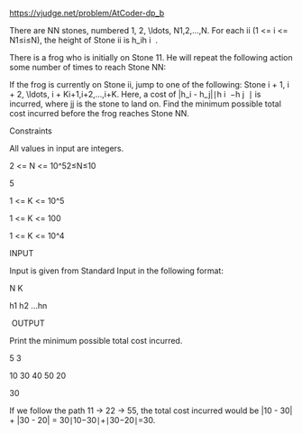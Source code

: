 https://vjudge.net/problem/AtCoder-dp_b

There are NN stones, numbered 1, 2, \ldots, N1,2,…,N. For each ii (1 <= i <= N1≤i≤N), the height of Stone ii is h_ih 
i
​
 .

There is a frog who is initially on Stone 11. He will repeat the following action some number of times to reach Stone NN:

If the frog is currently on Stone ii, jump to one of the following: Stone i + 1, i + 2, \ldots, i + Ki+1,i+2,…,i+K. Here, a cost of |h_i - h_j|∣h 
i
​
 −h 
j
​
 ∣ is incurred, where jj is the stone to land on.
Find the minimum possible total cost incurred before the frog reaches Stone NN.

Constraints

All values in input are integers.

2 <= N <= 10^52≤N≤10 

5
 
1 <= K <= 10^5

1 <= K <= 100

1 <= K <= 10^4

INPUT

Input is given from Standard Input in the following format:

N K

​h1 h2 ...hn

​
OUTPUT

Print the minimum possible total cost incurred.

5 3

10 30 40 50 20

30

If we follow the path 11 → 22 → 55, the total cost incurred would be |10 - 30| + |30 - 20| = 30∣10−30∣+∣30−20∣=30.